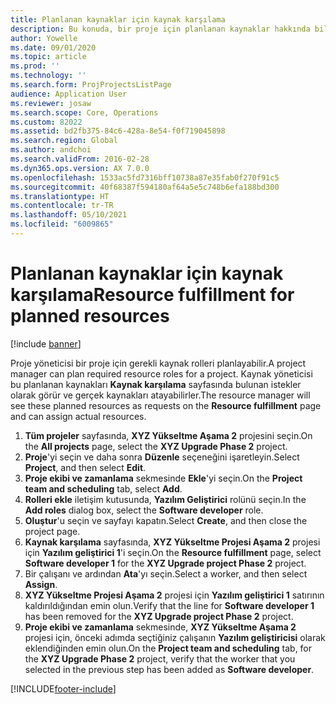 ```yaml
---
title: Planlanan kaynaklar için kaynak karşılama
description: Bu konuda, bir proje için planlanan kaynaklar hakkında bilgiler sağlanmaktadır.
author: Yowelle
ms.date: 09/01/2020
ms.topic: article
ms.prod: ''
ms.technology: ''
ms.search.form: ProjProjectsListPage
audience: Application User
ms.reviewer: josaw
ms.search.scope: Core, Operations
ms.custom: 82022
ms.assetid: bd2fb375-84c6-428a-8e54-f0f719045898
ms.search.region: Global
ms.author: andchoi
ms.search.validFrom: 2016-02-28
ms.dyn365.ops.version: AX 7.0.0
ms.openlocfilehash: 1533ac5fd7316bff10738a87e35fab0f270f91c5
ms.sourcegitcommit: 40f68387f594180af64a5e5c748b6efa188bd300
ms.translationtype: HT
ms.contentlocale: tr-TR
ms.lasthandoff: 05/10/2021
ms.locfileid: "6009865"
---
```

# <a name="resource-fulfillment-for-planned-resources"></a><span data-ttu-id="ae569-103">Planlanan kaynaklar için kaynak karşılama</span><span class="sxs-lookup"><span data-stu-id="ae569-103">Resource fulfillment for planned resources</span></span>

[!include [banner](../includes/banner.md)]

<span data-ttu-id="ae569-104">Proje yöneticisi bir proje için gerekli kaynak rolleri planlayabilir.</span><span class="sxs-lookup"><span data-stu-id="ae569-104">A project manager can plan required resource roles for a project.</span></span> <span data-ttu-id="ae569-105">Kaynak yöneticisi bu planlanan kaynakları **Kaynak karşılama** sayfasında bulunan istekler olarak görür ve gerçek kaynakları atayabilirler.</span><span class="sxs-lookup"><span data-stu-id="ae569-105">The resource manager will see these planned resources as requests on the **Resource fulfillment** page and can assign actual resources.</span></span>

1. <span data-ttu-id="ae569-106">**Tüm projeler** sayfasında, **XYZ Yükseltme Aşama 2** projesini seçin.</span><span class="sxs-lookup"><span data-stu-id="ae569-106">On the **All projects** page, select the **XYZ Upgrade Phase 2** project.</span></span>
2. <span data-ttu-id="ae569-107">**Proje**'yi seçin ve daha sonra **Düzenle** seçeneğini işaretleyin.</span><span class="sxs-lookup"><span data-stu-id="ae569-107">Select **Project**, and then select **Edit**.</span></span>
3. <span data-ttu-id="ae569-108">**Proje ekibi ve zamanlama** sekmesinde **Ekle**'yi seçin.</span><span class="sxs-lookup"><span data-stu-id="ae569-108">On the **Project team and scheduling** tab, select **Add**.</span></span>
4. <span data-ttu-id="ae569-109">**Rolleri ekle** iletişim kutusunda, **Yazılım Geliştirici** rolünü seçin.</span><span class="sxs-lookup"><span data-stu-id="ae569-109">In the **Add roles** dialog box, select the **Software developer** role.</span></span>
5. <span data-ttu-id="ae569-110">**Oluştur**'u seçin ve sayfayı kapatın.</span><span class="sxs-lookup"><span data-stu-id="ae569-110">Select **Create**, and then close the project page.</span></span>
6. <span data-ttu-id="ae569-111">**Kaynak karşılama** sayfasında, **XYZ Yükseltme Projesi Aşama 2** projesi için **Yazılım geliştirici 1**'i seçin.</span><span class="sxs-lookup"><span data-stu-id="ae569-111">On the **Resource fulfillment** page, select **Software developer 1** for the **XYZ Upgrade project Phase 2** project.</span></span>
7. <span data-ttu-id="ae569-112">Bir çalışanı ve ardından **Ata**'yı seçin.</span><span class="sxs-lookup"><span data-stu-id="ae569-112">Select a worker, and then select **Assign**.</span></span>
8. <span data-ttu-id="ae569-113">**XYZ Yükseltme Projesi Aşama 2** projesi için **Yazılım geliştirici 1** satırının kaldırıldığından emin olun.</span><span class="sxs-lookup"><span data-stu-id="ae569-113">Verify that the line for **Software developer 1** has been removed for the **XYZ Upgrade project Phase 2** project.</span></span>
9. <span data-ttu-id="ae569-114">**Proje ekibi ve zamanlama** sekmesinde, **XYZ Yükseltme Aşama 2** projesi için, önceki adımda seçtiğiniz çalışanın **Yazılım geliştiricisi** olarak eklendiğinden emin olun.</span><span class="sxs-lookup"><span data-stu-id="ae569-114">On the **Project team and scheduling** tab, for the **XYZ Upgrade Phase 2** project, verify that the worker that you selected in the previous step has been added as **Software developer**.</span></span>


[!INCLUDE[footer-include](../includes/footer-banner.md)]
